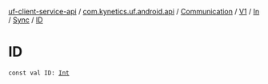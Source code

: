 [uf-client-service-api](../../../../../index.md) / [com.kynetics.uf.android.api](../../../../index.md) / [Communication](../../../index.md) / [V1](../../index.md) / [In](../index.md) / [Sync](index.md) / [ID](./-i-d.md)

# ID

`const val ID: `[`Int`](https://kotlinlang.org/api/latest/jvm/stdlib/kotlin/-int/index.html)